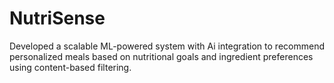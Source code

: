 # NutriSense
Developed a scalable ML-powered system with Ai integration to recommend personalized  meals based on nutritional goals and ingredient preferences using content-based filtering.
